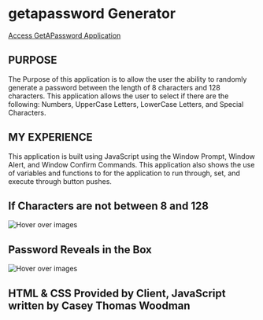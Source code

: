 <!-- Name of Application -->

# getapassword Generator

<!-- Link to Application -->

[Access GetAPassword Application](https://caseywoodman.github.io/getapassword/)

<!-- Purpose of Application -->

## PURPOSE

The Purpose of this application is to allow the user the ability to randomly generate a password between the length of 8 characters and 128 characters. This application allows the user to select if there are the following: Numbers, UpperCase Letters, LowerCase Letters, and Special Characters.

<!-- My Experience -->

## MY EXPERIENCE

This application is built using JavaScript using the Window Prompt, Window Alert, and Window Confirm Commands. This application also shows the use of variables and functions to for the application to run through, set, and execute through button pushes.

<!-- Screen Shots -->

## If Characters are not between 8 and 128

![Hover over images](../getapassword/Assets/Between%208-128%20Warning.png)

## Password Reveals in the Box

![Hover over images](../getapassword/Assets/Password%20Display.png)

<!-- Created by/ Credits -->

## HTML & CSS Provided by Client, JavaScript written by Casey Thomas Woodman
